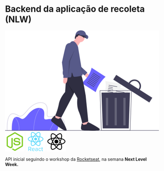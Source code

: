 # Backend da aplicação de recoleta (NLW)

<img src="images/throw_away.svg" style="zoom:50%;" />

<div style="{display: flex;}">
	<img src="images/node-js.svg" width="64px" height="64px"/>
	<img src="images/react.svg" width="64px" height="64px"/>
	<img src="images/react-native.svg" width="64px" height="64px"/>
</div>

API inicial seguindo o workshop da [Rocketseat](https://rocketseat.com.br/), na semana **Next Level Week.**

